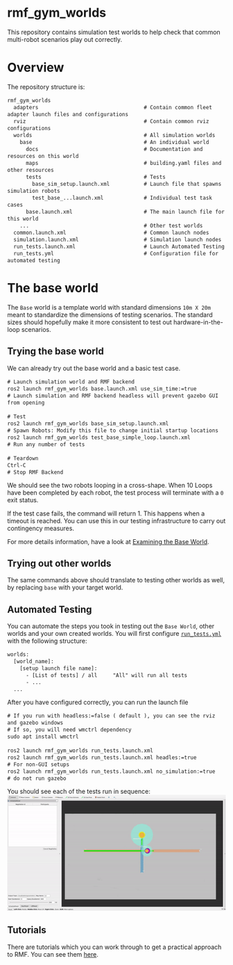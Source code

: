 # rmf_gym_worlds
This repository contains simulation test worlds to help check that common multi-robot scenarios play out correctly.

# Overview
The repository structure is:
```
rmf_gym_worlds
  adapters                                  # Contain common fleet adapter launch files and configurations
  rviz                                      # Contain common rviz configurations
  worlds                                    # All simulation worlds
    base                                    # An individual world 
      docs                                  # Documentation and resources on this world
      maps                                  # building.yaml files and other resources
      tests                                 # Tests
        base_sim_setup.launch.xml           # Launch file that spawns simulation robots          
        test_base_...launch.xml             # Individual test task cases
      base.launch.xml                       # The main launch file for this world
    ...                                     # Other test worlds
  common.launch.xml                         # Common launch nodes
  simulation.launch.xml                     # Simulation launch nodes
  run_tests.launch.xml                      # Launch Automated Testing
  run_tests.yml                             # Configuration file for automated testing
```

# The base world
The `Base` world is a template world with standard dimensions `10m X 20m` meant to standardize the dimensions of testing scenarios. The standard sizes should hopefully make it more consistent to test out hardware-in-the-loop scenarios.

## Trying the base world
We can already try out the base world and a basic test case.

```
# Launch simulation world and RMF backend
ros2 launch rmf_gym_worlds base.launch.xml use_sim_time:=true                         # Launch simulation and RMF backend headless will prevent gazebo GUI from opening

# Test 
ros2 launch rmf_gym_worlds base_sim_setup.launch.xml                                  # Spawn Robots: Modify this file to change initial startup locations
ros2 launch rmf_gym_worlds test_base_simple_loop.launch.xml                       # Run any number of tests

# Teardown
Ctrl-C                                                                                # Stop RMF Backend
```

We should see the two robots looping in a cross-shape. When 10 Loops have been completed by each robot, the test process will terminate with a `0` exit status.

If the test case fails, the command will return 1. This happens when a timeout is reached. You can use this in our testing infrastructure to carry out contingency measures.

For more details information, have a look at [Examining the Base World](/docs/rmf_structure/02-examining-the-base-world.md).

## Trying out other worlds
The same commands above should translate to testing other worlds as well, by replacing `base` with your target world.

## Automated Testing
You can automate the steps you took in testing out the `Base World`, other worlds and your own created worlds. You will first configure [`run_tests.yml`](./worlds/run_tests.yml) with the following structure:
```
worlds:
  [world_name]:
    [setup launch file name]:
      - [List of tests] / all     "All" will run all tests
      - ...
  ...
```

After you have configured correctly, you can run the launch file
```
# If you run with headless:=false ( default ), you can see the rviz and gazebo windows
# If so, you will need wmctrl dependency
sudo apt install wmctrl

ros2 launch rmf_gym_worlds run_tests.launch.xml
ros2 launch rmf_gym_worlds run_tests.launch.xml headles:=true           # For non-GUI setups
ros2 launch rmf_gym_worlds run_tests.launch.xml no_simulation:=true     # do not run gazebo
```

You should see each of the tests run in sequence:
![auto_run_tests.gif](/docs/gifs/auto_run_tests.gif)

## Tutorials
There are tutorials which you can work through to get a practical approach to RMF. You can see them [here](/docs).
